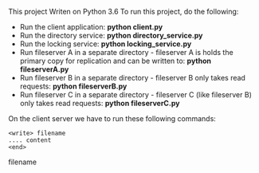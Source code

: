 This project Writen on Python 3.6
To run this project, do the following:

* Run the client application: **python client.py**
* Run the directory service: **python directory_service.py**
* Run the locking service: **python locking_service.py**
* Run fileserver A in a separate directory - fileserver A is holds the primary copy for replication and can be written to: **python fileserverA.py**
* Run fileserver B in a separate directory - fileserver B only takes read requests: **python fileserverB.py**
* Run fileserver C in a separate directory - fileserver C (like fileserver B) only takes read requests: **python fileserverC.py**

On the client server we have to run these following commands:

	<write> filename 
	.... content
	<end>

<read> filename
<quit>